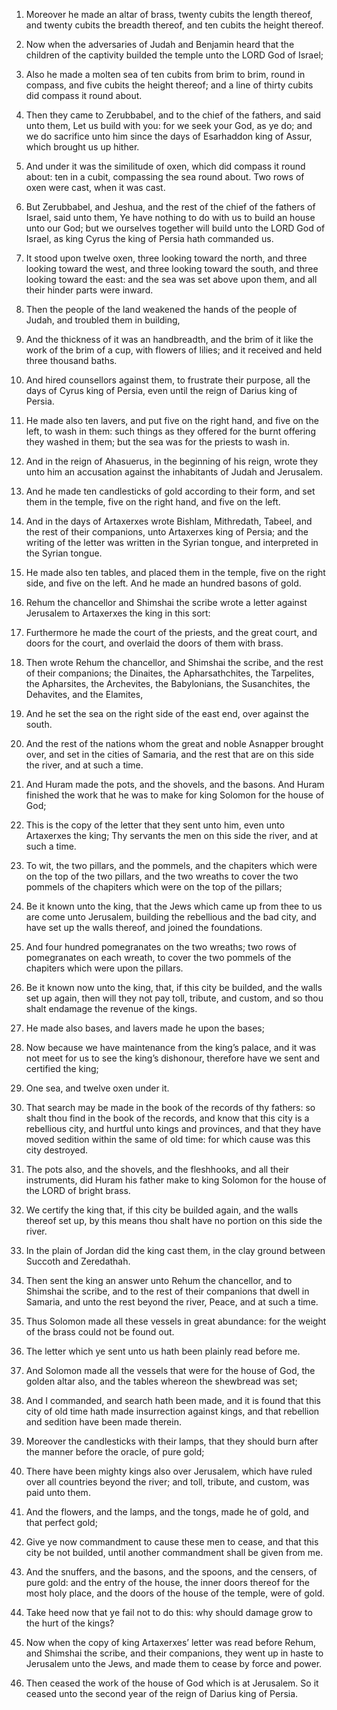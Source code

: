 1. Moreover he made an altar of brass, twenty cubits the length
thereof, and twenty cubits the breadth thereof, and ten cubits the
height thereof.

1. Now when the adversaries of Judah and Benjamin heard that the
children of the captivity builded the temple unto the LORD God of
Israel;

2. Also he made a molten sea of ten cubits from brim to brim, round
in compass, and five cubits the height thereof; and a line of thirty
cubits did compass it round about.

2. Then they came to Zerubbabel, and to the chief of the
fathers, and said unto them, Let us build with you: for we seek your
God, as ye do; and we do sacrifice unto him since the days of
Esarhaddon king of Assur, which brought us up hither.

3. And under it was the similitude of oxen, which did compass it
round about: ten in a cubit, compassing the sea round about. Two rows
of oxen were cast, when it was cast.

3. But Zerubbabel, and Jeshua, and the rest of the chief of the
fathers of Israel, said unto them, Ye have nothing to do with us to
build an house unto our God; but we ourselves together will build unto
the LORD God of Israel, as king Cyrus the king of Persia hath
commanded us.

4. It stood upon twelve oxen, three looking toward the north, and
three looking toward the west, and three looking toward the south, and
three looking toward the east: and the sea was set above upon them,
and all their hinder parts were inward.

4. Then the people of the land weakened the hands of the people of
Judah, and troubled them in building,

5. And the thickness of it was an handbreadth, and the brim of it
like the work of the brim of a cup, with flowers of lilies; and it
received and held three thousand baths.

5. And hired counsellors
against them, to frustrate their purpose, all the days of Cyrus king
of Persia, even until the reign of Darius king of Persia.

6. He made also ten lavers, and put five on the right hand, and five
on the left, to wash in them: such things as they offered for the
burnt offering they washed in them; but the sea was for the priests to
wash in.

6. And in the reign of Ahasuerus, in the beginning of his reign,
wrote they unto him an accusation against the inhabitants of Judah and
Jerusalem.

7. And he made ten candlesticks of gold according to their form, and
set them in the temple, five on the right hand, and five on the left.

7. And in the days of Artaxerxes wrote Bishlam, Mithredath, Tabeel,
and the rest of their companions, unto Artaxerxes king of Persia; and
the writing of the letter was written in the Syrian tongue, and
interpreted in the Syrian tongue.

8. He made also ten tables, and placed them in the temple, five on
the right side, and five on the left. And he made an hundred basons of
gold.

8. Rehum the chancellor and Shimshai the scribe wrote a letter
against Jerusalem to Artaxerxes the king in this sort:

9. Furthermore he made the court of the priests, and the great court,
and doors for the court, and overlaid the doors of them with brass.

9. Then wrote
Rehum the chancellor, and Shimshai the scribe, and the rest of their
companions; the Dinaites, the Apharsathchites, the Tarpelites, the
Apharsites, the Archevites, the Babylonians, the Susanchites, the
Dehavites, and the Elamites,

10. And he set the sea on the right side of the east end, over
against the south.

10. And the rest of the nations whom the
great and noble Asnapper brought over, and set in the cities of
Samaria, and the rest that are on this side the river, and at such a
time.

11. And Huram made the pots, and the shovels, and the basons. And
Huram finished the work that he was to make for king Solomon for the
house of God;

11. This is the copy of the letter that they sent unto him, even unto
Artaxerxes the king; Thy servants the men on this side the river, and
at such a time.

12. To wit, the two pillars, and the pommels, and the
chapiters which were on the top of the two pillars, and the two
wreaths to cover the two pommels of the chapiters which were on the
top of the pillars;

12. Be it known unto the king, that the Jews which came up from thee
to us are come unto Jerusalem, building the rebellious and the bad
city, and have set up the walls thereof, and joined the foundations.

13. And four hundred pomegranates on the two
wreaths; two rows of pomegranates on each wreath, to cover the two
pommels of the chapiters which were upon the pillars.

13. Be it known now unto the king, that, if this city be builded, and
the walls set up again, then will they not pay toll, tribute, and
custom, and so thou shalt endamage the revenue of the kings.

14. He made also bases, and lavers made he upon the bases;

14. Now because we have maintenance from the king’s palace, and it
was not meet for us to see the king’s dishonour, therefore have we
sent and certified the king;

15. One
sea, and twelve oxen under it.

15. That search may be made in the book
of the records of thy fathers: so shalt thou find in the book of the
records, and know that this city is a rebellious city, and hurtful
unto kings and provinces, and that they have moved sedition within the
same of old time: for which cause was this city destroyed.

16. The pots also, and the shovels, and the fleshhooks, and all their
instruments, did Huram his father make to king Solomon for the house
of the LORD of bright brass.

16. We certify the king that, if this city be builded again, and the
walls thereof set up, by this means thou shalt have no portion on this
side the river.

17. In the plain of Jordan did the king cast them, in the clay ground
between Succoth and Zeredathah.

17. Then sent the king an answer unto Rehum the chancellor, and to
Shimshai the scribe, and to the rest of their companions that dwell in
Samaria, and unto the rest beyond the river, Peace, and at such a
time.

18. Thus Solomon made all these vessels in great abundance: for the
weight of the brass could not be found out.

18. The letter which ye sent unto us hath been plainly read before
me.

19. And Solomon made all the vessels that were for the house of God,
the golden altar also, and the tables whereon the shewbread was set;

19. And I commanded, and search hath been made, and it is found that
this city of old time hath made insurrection against kings, and that
rebellion and sedition have been made therein.

20. Moreover the candlesticks with their lamps, that they should burn
after the manner before the oracle, of pure gold;

20. There have been mighty kings also over Jerusalem, which have
ruled over all countries beyond the river; and toll, tribute, and
custom, was paid unto them.

21. And the
flowers, and the lamps, and the tongs, made he of gold, and that
perfect gold;

21. Give ye now commandment to cause these men to cease, and that
this city be not builded, until another commandment shall be given
from me.

22. And the snuffers, and the basons, and the spoons,
and the censers, of pure gold: and the entry of the house, the inner
doors thereof for the most holy place, and the doors of the house of
the temple, were of gold.

22. Take heed now that ye fail not to do this: why should damage grow
to the hurt of the kings?

23. Now when the copy of king Artaxerxes’
letter was read before Rehum, and Shimshai the scribe, and their
companions, they went up in haste to Jerusalem unto the Jews, and made
them to cease by force and power.

24. Then ceased the work of the house of God which is at Jerusalem.
So it ceased unto the second year of the reign of Darius king of
Persia.